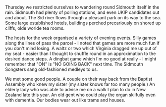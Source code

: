 Thursday we restricted ourselves to wandering round Sidmouth itself in the rain. Sidmouth had plenty of polling stations, and even UKIP candidates out and about. The Sid river flows through a pleasant park on its way to the sea. Some large established hotels, buildings perched precariously on shored up cliffs, olde worlde tea rooms.

The hosts for the week organised a variety of evening events. Silly games along the lines of pass the parcel - I noted that games are more much fun if you don't mind losing. A waltz or two which Virginia dragged me up out of my seat - easier than I thought to shuffle round in an approximation to the desired dance steps. A dingbat game which I'm no good at really - I might remember that "ON" is "NO GOING BACK" next time. The Sidmouth Songsters sang old-fashioned medleys to us.

We met some good people. A couple on their way back from the Baptist Assembly who knew my sister (my sister knows far too many people.) An elderly lady who was able to advise me on a walk I plan to do in New Zealand late this year. An old gent who could play the organ skilfully even with dementia. Our bodies wear out like trams and houses.
